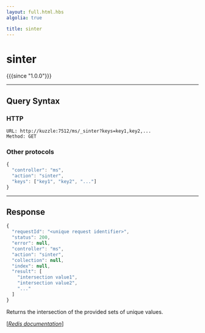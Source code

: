 ```yaml
---
layout: full.html.hbs
algolia: true

title: sinter
---
```


# sinter

{{{since "1.0.0"}}}




---

## Query Syntax

### HTTP

```http
URL: http://kuzzle:7512/ms/_sinter?keys=key1,key2,...
Method: GET
```


### Other protocols


```js
{
  "controller": "ms",
  "action": "sinter",
  "keys": ["key1", "key2", "..."]
}
```

---

## Response

```javascript
{
  "requestId": "<unique request identifier>",
  "status": 200,
  "error": null,
  "controller": "ms",
  "action": "sinter",
  "collection": null,
  "index": null,
  "result": [
    "intersection value1",
    "intersection value2",
    "..."
  ]
}
```

Returns the intersection of the provided sets of unique values.

[[_Redis documentation_]](https://redis.io/commands/sinter)
